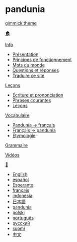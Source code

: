 # pandunia
[gimmick:theme](readable)

[🏠](index.md)

[Info]()

  * [Présentation](dunia_baxe.md)
  * [Principes de fonctionnement](filsofi.md)
  * [Mots du monde](loga.md)
  * [Questions et réponses](eske_i_jawabe.md)
  * [Traduire ce site](tarja_netoloke.md)

[Leçons]()

  * [Écriture et prononciation](abc.md)
  * [Phrases courantes](fraze.md)
  * [Leçons](darse.md)

[Vocabulaire]()

  * [Pandunia → français](pandunia-fransi.md)
  * [Français → pandunia](fransi-pandunia.md)
  * [Etymologie](leksaslia.md)

[Grammaire](kanun.md)

[Vidéos](../pandunia/filme.md)

[💬]()

  * [English](../engli/index.md)
  * [español](../espani/index.md)
  * [Esperanto](../esperanti/index.md)
  * [français](../fransi/index.md)
  * [indonesia](../malayu/index.md)
  * [日本語](../nipon/index.md)
  * [pandunia](../pandunia/index.md)
  * [polski](../polski/index.md)
  * [português](../portugali/index.md)
  * [русский](../rusi/index.md)
  * [suomi](../suomi/index.md)
  * [中文](../cini/index.md)

